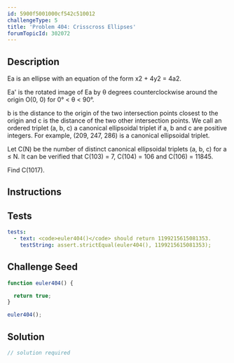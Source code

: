 ```yaml
---
id: 5900f5001000cf542c510012
challengeType: 5
title: 'Problem 404: Crisscross Ellipses'
forumTopicId: 302072
---
```


## Description

<section id='description'>

Ea is an ellipse with an equation of the form x2 + 4y2 = 4a2.

Ea' is the rotated image of Ea by θ degrees counterclockwise around the origin O(0, 0) for 0° &lt; θ &lt; 90°.

b is the distance to the origin of the two intersection points closest to the origin and c is the distance of the two other intersection points. We call an ordered triplet (a, b, c) a canonical ellipsoidal triplet if a, b and c are positive integers. For example, (209, 247, 286) is a canonical ellipsoidal triplet.

Let C(N) be the number of distinct canonical ellipsoidal triplets (a, b, c) for a ≤ N. It can be verified that C(103) = 7, C(104) = 106 and C(106) = 11845.

Find C(1017).

</section>

## Instructions

<section id='instructions'>

</section>

## Tests

<section id='tests'>

```yml
tests:
  - text: <code>euler404()</code> should return 1199215615081353.
    testString: assert.strictEqual(euler404(), 1199215615081353);

```

</section>

## Challenge Seed

<section id='challengeSeed'>

<div id='js-seed'>

```js
function euler404() {

  return true;
}

euler404();
```

</div>

</section>

## Solution

<section id='solution'>

```js
// solution required
```

</section>
